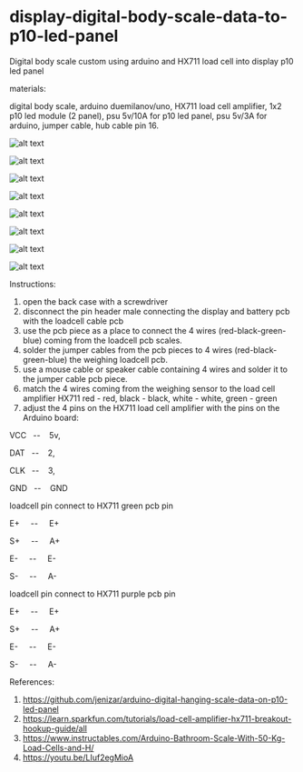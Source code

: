 # display-digital-body-scale-data-to-p10-led-panel
Digital body scale custom using arduino and HX711 load cell into display p10 led panel

materials:

digital body scale, arduino duemilanov/uno, HX711 load cell amplifier, 1x2 p10 led module (2 panel), psu 5v/10A for p10 led panel, psu 5v/3A for arduino, jumper cable, hub cable pin 16.

![alt text](https://github.com/jenizar/display-digital-body-scale-data-to-p10-led-panel/blob/main/Screenshot/arduino_body_weight_scale1.jpg)

![alt text](https://github.com/jenizar/display-digital-body-scale-data-to-p10-led-panel/blob/main/Screenshot/arduino_body_weight_scale2.jpg)

![alt text](https://github.com/jenizar/display-digital-body-scale-data-to-p10-led-panel/blob/main/Screenshot/arduino_body_weight_scale3.jpg)

![alt text](https://github.com/jenizar/display-digital-body-scale-data-to-p10-led-panel/blob/main/Screenshot/arduino_body_weight_scale4.jpg)

![alt text](https://github.com/jenizar/display-digital-body-scale-data-to-p10-led-panel/blob/main/Screenshot/arduino_body_weight_scale5.jpg)

![alt text](https://github.com/jenizar/display-digital-body-scale-data-to-p10-led-panel/blob/main/Screenshot/arduino_body_weight_scale6.jpg)

![alt text](https://github.com/jenizar/display-digital-body-scale-data-to-p10-led-panel/blob/main/Screenshot/arduino_body_weight_scale7.jpg)

![alt text](https://github.com/jenizar/display-digital-body-scale-data-to-p10-led-panel/blob/main/Screenshot/arduino_body_weight_scale8.jpg)

Instructions:
1. open the back case with a screwdriver
2. disconnect the pin header male connecting the display and battery pcb with the loadcell cable pcb
3. use the pcb piece as a place to connect the 4 wires (red-black-green-blue) coming from the loadcell pcb scales.
4. solder the jumper cables from the pcb pieces to 4 wires (red-black-green-blue) the weighing loadcell pcb.
5. use a mouse cable or speaker cable containing 4 wires and solder it to the jumper cable pcb piece.
6. match the 4 wires coming from the weighing sensor to the load cell amplifier HX711 red - red, black - black, white - white, green - green
7. adjust the 4 pins on the HX711 load cell amplifier with the pins on the Arduino board:

VCC&nbsp;&nbsp; -- &nbsp;&nbsp;&nbsp;5v, 

DAT&nbsp;&nbsp; -- &nbsp;&nbsp;&nbsp;2, 

CLK&nbsp;&nbsp; -- &nbsp;&nbsp;&nbsp;3, 

GND&nbsp;&nbsp; -- &nbsp;&nbsp;&nbsp;GND


loadcell pin connect to  HX711 green pcb pin 

E+ &nbsp;&nbsp;&nbsp; --  &nbsp;&nbsp;&nbsp;&nbsp;E+

S+ &nbsp;&nbsp;&nbsp; --  &nbsp;&nbsp;&nbsp;&nbsp;A+

E- &nbsp;&nbsp;&nbsp; --  &nbsp;&nbsp;&nbsp;&nbsp;E-

S- &nbsp;&nbsp;&nbsp; --  &nbsp;&nbsp;&nbsp;&nbsp;A-

loadcell pin connect to  HX711 purple pcb pin 

E+ &nbsp;&nbsp;&nbsp; --  &nbsp;&nbsp;&nbsp;&nbsp;E+

S+ &nbsp;&nbsp;&nbsp; --  &nbsp;&nbsp;&nbsp;&nbsp;A+

E- &nbsp;&nbsp;&nbsp; --  &nbsp;&nbsp;&nbsp;&nbsp;E-

S- &nbsp;&nbsp;&nbsp; --  &nbsp;&nbsp;&nbsp;&nbsp;A-

References:

1. https://github.com/jenizar/arduino-digital-hanging-scale-data-on-p10-led-panel
2. https://learn.sparkfun.com/tutorials/load-cell-amplifier-hx711-breakout-hookup-guide/all
3. https://www.instructables.com/Arduino-Bathroom-Scale-With-50-Kg-Load-Cells-and-H/
4. https://youtu.be/LIuf2egMioA
